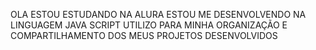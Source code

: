 OLA
ESTOU ESTUDANDO NA ALURA
ESTOU ME DESENVOLVENDO NA LINGUAGEM JAVA SCRIPT
UTILIZO PARA MINHA ORGANIZAÇÃO E COMPARTILHAMENTO DOS MEUS PROJETOS DESENVOLVIDOS 

